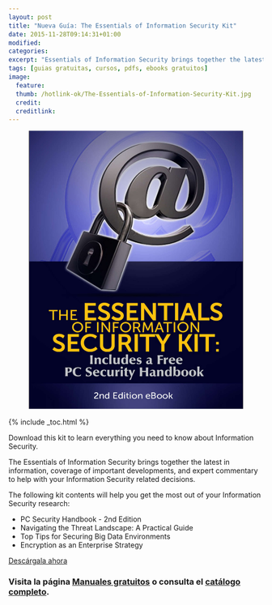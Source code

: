 ```yaml
---
layout: post
title: "Nueva Guía: The Essentials of Information Security Kit"
date: 2015-11-28T09:14:31+01:00
modified:
categories:
excerpt: "Essentials of Information Security brings together the latest in information, coverage of important developments, and expert commentary to help with your Information Security related decisions."
tags: [guias gratuitas, cursos, pdfs, ebooks gratuitos]
image:
  feature:
  thumb: /hotlink-ok/The-Essentials-of-Information-Security-Kit.jpg
  credit:
  creditlink:
---
```


<figure>
  <img src="/images/hotlink-ok/The-Essentials-of-Information-Security-Kit2.jpg" title="{{ page.title }}" alt="{{ page.title }}" />
</figure>

{% include _toc.html %}

Download this kit to learn everything you need to know about Information Security.

The Essentials of Information Security brings together the latest in information, coverage of important developments, and expert commentary to help with your Information Security related decisions.

The following kit contents will help you get the most out of your Information Security research:

<!--ad-->

- PC Security Handbook - 2nd Edition
- Navigating the Threat Landscape: A Practical Guide
- Top Tips for Securing Big Data Environments
- Encryption as an Enterprise Strategy

<div class="btn-success">
  <a href="http://elbauldelprogramador.tradepub.com/c/pubRD.mpl?sr=oc&_t=oc:&pc=w_bund20" target="_blank">Descárgala ahora</a>
</div>

### Visita la página [Manuales gratuitos][2] o consulta el [catálogo completo][3].

[2]: /manuales-gratuitos/
[3]: http://elbauldelprogramador.tradepub.com/category/information-technology/1207/ "Catálogo completo de Guías gratuítas "
